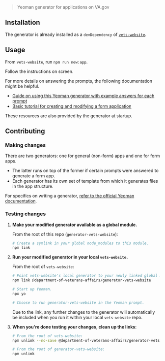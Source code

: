 > Yeoman generator for applications on VA.gov

## Installation

The generator is already installed as a `devDependency` of [`vets-website`](https://github.com/department-of-veterans-affairs/vets-website).

## Usage

From `vets-website`, run `npm run new:app`.

Follow the instructions on screen.

For more details on answering the prompts, the following documentation might be helpful.

- [Guide on using this Yeoman generator with example answers for each prompt](https://department-of-veterans-affairs.github.io/veteran-facing-services-tools/platform/tools/generator/)
- [Basic tutorial for creating and modifying a form application](https://department-of-veterans-affairs.github.io/veteran-facing-services-tools/forms/form-tutorial-basic)

These resources are also provided by the generator at startup.

## Contributing

### Making changes

There are two generators: one for general (non-form) apps and one for form apps.
- The latter runs on top of the former if certain prompts were answered to generate a form app.
- Each generator has its own set of template from which it generates files in the app structure.

For specifics on writing a generator, [refer to the official Yeoman documentation](https://yeoman.github.io/generator/).

### Testing changes

1. **Make your modified generator available as a global module.**

    From the root of this repo (`generator-vets-website`):
    
    ```sh
    # Create a symlink in your global node_modules to this module.
    npm link
    ```

2. **Run your modified generator in your local `vets-website`.**

    From the root of `vets-website`:

    ```sh
    # Point vets-website's local generator to your newly linked global module.
    npm link @department-of-veterans-affairs/generator-vets-website

    # Start up Yeoman.
    npx yo

    # Choose to run generator-vets-website in the Yeoman prompt.
    ```

    Due to the link, any further changes to the generator will automatically be included when you run it within your local `vets-website` repo.

3. **When you're done testing your changes, clean up the links:**

    ```sh
    # From the root of vets-website:
    npm unlink --no-save @department-of-veterans-affairs/generator-vets-website

    # From the root of generator-vets-website:
    npm unlink
    ```
